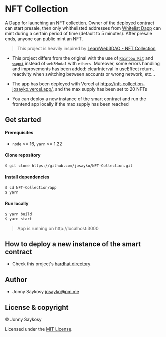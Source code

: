 # NFT Collection

A Dapp for launching an NFT collection.
Owner of the deployed contract can start presale, then only whithelisted addresses from [Whitelist Dapp](https://github.com/josayko/Whitelist-Dapp)
can mint during a certain period of time (default to 5 minutes).
After presale ends, anyone can public mint an NFT.

> This project is heavily inspired by [LearnWeb3DAO - NFT Collection](https://github.com/LearnWeb3DAO/NFT-Collection)

- This project differs from the original with the use of [`Rainbow Kit`](https://github.com/rainbow-me/rainbow) and [`wagmi`](https://github.com/tmm/wagmi) instead of `web3Modal` with `ethers`. Moreover, some errors handling and improvements has been added: clearInterval in useEffect return, reactivity when switching between accounts or wrong network, etc...

- The app has been deployed with Vercel at
  https://nft-collection-josayko.vercel.app/, and the max supply has been set to 20 NFTs
- You can deploy a new instance of the smart contract and run the frontend app locally if the max supply has been reached

## Get started

#### Prerequisites

- `node` >= 16, `yarn` >= 1.22

#### Clone repository

```bash
$ git clone https://github.com/josayko/NFT-Collection.git
```

#### Install dependencies

```bash
$ cd NFT-Collection/app
$ yarn
```

#### Run locally

```bash
$ yarn build
$ yarn start
```

> App is running on http://localhost:3000

## How to deploy a new instance of the smart contract

- Check this project's [hardhat directory](https://github.com/josayko/NFT-Collection/tree/main/hardhat)

## Author

- Jonny Saykosy <josayko@pm.me>

## License & copyright

© Jonny Saykosy

Licensed under the [MIT License](LICENSE).
